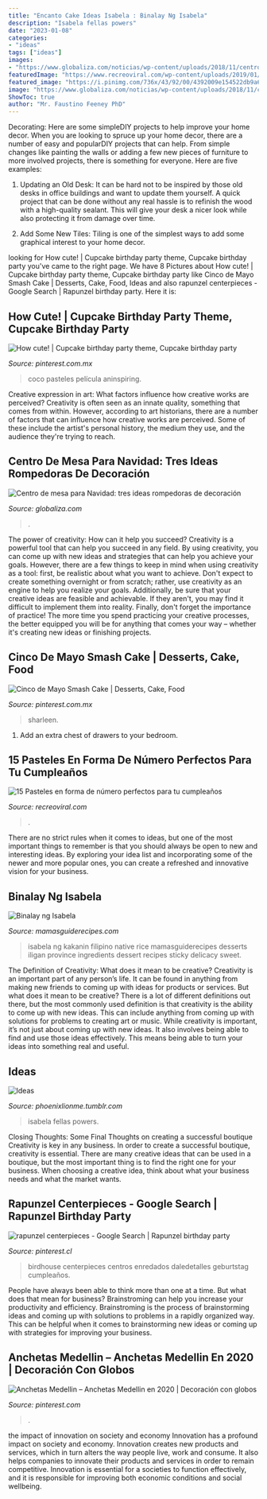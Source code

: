 ```yaml
---
title: "Encanto Cake Ideas Isabela : Binalay Ng Isabela"
description: "Isabela fellas powers"
date: "2023-01-08"
categories:
- "ideas"
tags: ["ideas"]
images:
- "https://www.globaliza.com/noticias/wp-content/uploads/2018/11/centro-mesa-bosque-encantado.png"
featuredImage: "https://www.recreoviral.com/wp-content/uploads/2019/01/Pasteles-de-números-recreoviral-17-1.jpg"
featured_image: "https://i.pinimg.com/736x/43/92/00/4392009e154522db9a6bad73ed7cdb7f.jpg"
image: "https://www.globaliza.com/noticias/wp-content/uploads/2018/11/centro-mesa-bosque-encantado.png"
ShowToc: true
author: "Mr. Faustino Feeney PhD"
---
```



Decorating: Here are some simpleDIY projects to help improve your home decor.
When you are looking to spruce up your home decor, there are a number of easy and popularDIY projects that can help. From simple changes like painting the walls or adding a few new pieces of furniture to more involved projects, there is something for everyone. Here are five examples:
1. Updating an Old Desk: It can be hard not to be inspired by those old desks in office buildings and want to update them yourself. A quick project that can be done without any real hassle is to refinish the wood with a high-quality sealant. This will give your desk a nicer look while also protecting it from damage over time.

2. Add Some New Tiles: Tiling is one of the simplest ways to add some graphical interest to your home decor.

	

		
looking for How cute! | Cupcake birthday party theme, Cupcake birthday party you've came to the right page. We have 8 Pictures about How cute! | Cupcake birthday party theme, Cupcake birthday party like Cinco de Mayo Smash Cake | Desserts, Cake, Food, Ideas and also rapunzel centerpieces - Google Search | Rapunzel birthday party. Here it is:
		
    
## How Cute! | Cupcake Birthday Party Theme, Cupcake Birthday Party

<img loading=lazy src="https://i.pinimg.com/736x/43/92/00/4392009e154522db9a6bad73ed7cdb7f.jpg" onerror="this.onerror=null;this.src='https://tse4.mm.bing.net/th?id=OIP.mdTpIucxwJUQ5BPquo651AHaNW&amp;pid=15.1';" alt="How cute! | Cupcake birthday party theme, Cupcake birthday party">

_Source: pinterest.com.mx_

>coco pasteles película aninspiring. 

	

Creative expression in art: What factors influence how creative works are perceived?
Creativity is often seen as an innate quality, something that comes from within. However, according to art historians, there are a number of factors that can influence how creative works are perceived. Some of these include the artist's personal history, the medium they use, and the audience they're trying to reach.

    
## Centro De Mesa Para Navidad: Tres Ideas Rompedoras De Decoración

<img loading=lazy src="https://www.globaliza.com/noticias/wp-content/uploads/2018/11/centro-mesa-bosque-encantado.png" onerror="this.onerror=null;this.src='https://tse4.mm.bing.net/th?id=OIP.8zR5ClNQM3WQRGo5CYGxYgHaE8&amp;pid=15.1';" alt="Centro de mesa para Navidad: tres ideas rompedoras de decoración">

_Source: globaliza.com_

>. 

	

The power of creativity: How can it help you succeed?
Creativity is a powerful tool that can help you succeed in any field. By using creativity, you can come up with new ideas and strategies that can help you achieve your goals. However, there are a few things to keep in mind when using creativity as a tool: first, be realistic about what you want to achieve. Don't expect to create something overnight or from scratch; rather, use creativity as an engine to help you realize your goals. Additionally, be sure that your creative ideas are feasible and achievable. If they aren't, you may find it difficult to implement them into reality. Finally, don't forget the importance of practice! The more time you spend practicing your creative processes, the better equipped you will be for anything that comes your way – whether it's creating new ideas or finishing projects.

    
## Cinco De Mayo Smash Cake | Desserts, Cake, Food

<img loading=lazy src="https://i.pinimg.com/originals/fd/01/a2/fd01a28318110d15c3475d2fbf6872ea.jpg" onerror="this.onerror=null;this.src='https://tse2.mm.bing.net/th?id=OIP.9SnSgV49xT50ad1G1CiOIwHaKO&amp;pid=15.1';" alt="Cinco de Mayo Smash Cake | Desserts, Cake, Food">

_Source: pinterest.com.mx_

>sharleen. 

	

1. Add an extra chest of drawers to your bedroom.

    
## 15 Pasteles En Forma De Número Perfectos Para Tu Cumpleaños

<img loading=lazy src="https://www.recreoviral.com/wp-content/uploads/2019/01/Pasteles-de-números-recreoviral-17-1.jpg" onerror="this.onerror=null;this.src='https://tse1.mm.bing.net/th?id=OIP.6TvVjM1fPIx5zIskGsEaawHaHa&amp;pid=15.1';" alt="15 Pasteles en forma de número perfectos para tu cumpleaños">

_Source: recreoviral.com_

>. 

	

There are no strict rules when it comes to ideas, but one of the most important things to remember is that you should always be open to new and interesting ideas. By exploring your idea list and incorporating some of the newer and more popular ones, you can create a refreshed and innovative vision for your business.

    
## Binalay Ng Isabela

<img loading=lazy src="https://i0.wp.com/www.mamasguiderecipes.com/wp-content/uploads/2017/09/2017-09-01-16-23-55.jpg?resize=663%2C650" onerror="this.onerror=null;this.src='https://tse3.mm.bing.net/th?id=OIP.bH3p0HCEx3-56FMIS0qjKAHaHQ&amp;pid=15.1';" alt="Binalay ng Isabela">

_Source: mamasguiderecipes.com_

>isabela ng kakanin filipino native rice mamasguiderecipes desserts iligan province ingredients dessert recipes sticky delicacy sweet. 

	

The Definition of Creativity: What does it mean to be creative?
Creativity is an important part of any person’s life. It can be found in anything from making new friends to coming up with ideas for products or services. But what does it mean to be creative? There is a lot of different definitions out there, but the most commonly used definition is that creativity is the ability to come up with new ideas. This can include anything from coming up with solutions for problems to creating art or music. While creativity is important, it’s not just about coming up with new ideas. It also involves being able to find and use those ideas effectively. This means being able to turn your ideas into something real and useful.

    
## Ideas

<img loading=lazy src="https://64.media.tumblr.com/09bbd44d2ecf5a682695d532156cada6/8c88902996e413a5-f1/s1280x1920/5f10465829bc471875161ca055e4645bc185eea6.png" onerror="this.onerror=null;this.src='https://tse3.mm.bing.net/th?id=OIP.pvLfoScaeYcSaOGMYnwCPQHaJV&amp;pid=15.1';" alt="Ideas">

_Source: phoenixlionme.tumblr.com_

>isabela fellas powers. 

	

Closing Thoughts: Some Final Thoughts on creating a successful boutique
Creativity is key in any business. In order to create a successful boutique, creativity is essential. There are many creative ideas that can be used in a boutique, but the most important thing is to find the right one for your business. When choosing a creative idea, think about what your business needs and what the market wants.

    
## Rapunzel Centerpieces - Google Search | Rapunzel Birthday Party

<img loading=lazy src="https://i.pinimg.com/originals/cc/ea/98/ccea9887b75c5e7b4a853eb6635cfda5.jpg" onerror="this.onerror=null;this.src='https://tse2.mm.bing.net/th?id=OIP.3Dqd4hd0kwGi2RrVZXeESwHaLI&amp;pid=15.1';" alt="rapunzel centerpieces - Google Search | Rapunzel birthday party">

_Source: pinterest.cl_

>birdhouse centerpieces centros enredados daledetalles geburtstag cumpleaños. 

	

People have always been able to think more than one at a time. But what does that mean for business? Brainstroming can help you increase your productivity and efficiency. Brainstroming is the process of brainstorming ideas and coming up with solutions to problems in a rapidly organized way. This can be helpful when it comes to brainstorming new ideas or coming up with strategies for improving your business.

    
## Anchetas Medellin – Anchetas Medellin En 2020 | Decoración Con Globos

<img loading=lazy src="https://i.pinimg.com/originals/08/65/05/086505d5102d77b90a3133fa746aa1ff.jpg" onerror="this.onerror=null;this.src='https://tse2.mm.bing.net/th?id=OIP.W-7R6xP6SKaUN43rFByD3gHaI5&amp;pid=15.1';" alt="Anchetas Medellin – Anchetas Medellin en 2020 | Decoración con globos">

_Source: pinterest.com_

>. 

	

the impact of innovation on society and economy
Innovation has a profound impact on society and economy. Innovation creates new products and services, which in turn alters the way people live, work and consume. It also helps companies to innovate their products and services in order to remain competitive. Innovation is essential for a societies to function effectively, and it is responsible for improving both economic conditions and social wellbeing.


